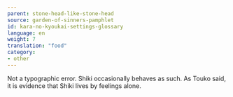 ```yaml
---
parent: stone-head-like-stone-head
source: garden-of-sinners-pamphlet
id: kara-no-kyoukai-settings-glossary
language: en
weight: 7
translation: "food"
category:
- other
---
```


Not a typographic error.
Shiki occasionally behaves as such. As Touko said, it is evidence that Shiki lives by feelings alone.
